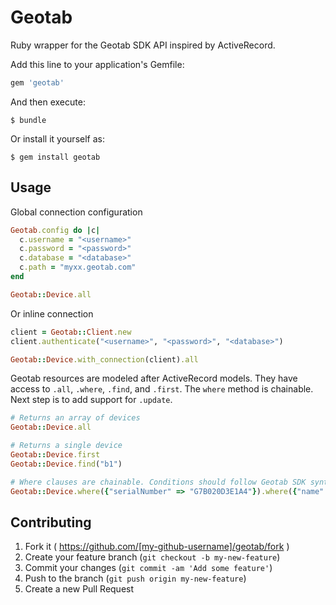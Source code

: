 # Geotab

Ruby wrapper for the Geotab SDK API inspired by ActiveRecord.

Add this line to your application's Gemfile:

```ruby
gem 'geotab'
```

And then execute:

    $ bundle

Or install it yourself as:

    $ gem install geotab

## Usage
Global connection configuration

```ruby
Geotab.config do |c|
  c.username = "<username>"
  c.password = "<password>"
  c.database = "<database>"
  c.path = "myxx.geotab.com"
end

Geotab::Device.all
```

Or inline connection

```ruby
client = Geotab::Client.new
client.authenticate("<username>", "<password>", "<database>")

Geotab::Device.with_connection(client).all
```

Geotab resources are modeled after ActiveRecord models. They have access to `.all`, `.where`, `.find`, and `.first`. The `where` method is chainable. Next step is to add support for `.update`.

```ruby
# Returns an array of devices
Geotab::Device.all

# Returns a single device
Geotab::Device.first
Geotab::Device.find("b1")

# Where clauses are chainable. Conditions should follow Geotab SDK syntax
Geotab::Device.where({"serialNumber" => "G7B020D3E1A4"}).where({"name" => "07 BMW 335i"}).first
```

## Contributing

1. Fork it ( https://github.com/[my-github-username]/geotab/fork )
2. Create your feature branch (`git checkout -b my-new-feature`)
3. Commit your changes (`git commit -am 'Add some feature'`)
4. Push to the branch (`git push origin my-new-feature`)
5. Create a new Pull Request
